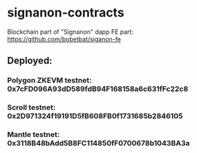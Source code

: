 # signanon-contracts
Blockchain part of "Signanon" dapp
FE part: https://github.com/bobetbat/siganon-fe
## Deployed:

### Polygon ZKEVM testnet: 0x7cFD096A93dD589fdB94F168158a6c631fFc22c8
### Scroll testnet: 0x2D971324f19191D5fB608FB0f1731685b2846105
### Mantle testnet: 0x3118B48bAdd5B8FC114850fF0700678b1043BA3a

